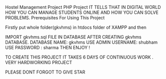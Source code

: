 Hostel Management Project 
PHP Project 
IT TELLS THAT IN DIGITAL WORLD HOW YOU CAN MANAGE STUDENTS ONLINE AND HOW YOU CAN SOLVE PROBLEMS.
Prerequisites For Using This Project

Firstly put whole folder(gkvhms) in htdocs folder of XAMPP and then



IMPORT gkvhms.sql FILE IN DATABASE AFTER CREATING gkvhms DATABASE.
DATABASE NAME: gkvhms
USE ADMIN USERNAME: shubham
USE PASSWORD : sharma
 THEN ENJOY !
 
 TO CREATE THIS PROJECT  IT TAKES 6 DAYS OF CONTINUOUS WORK . VERY HARDWORKING PROJECT
 
 PLEASE DONT FORGOT TO GIVE STAR 
 
